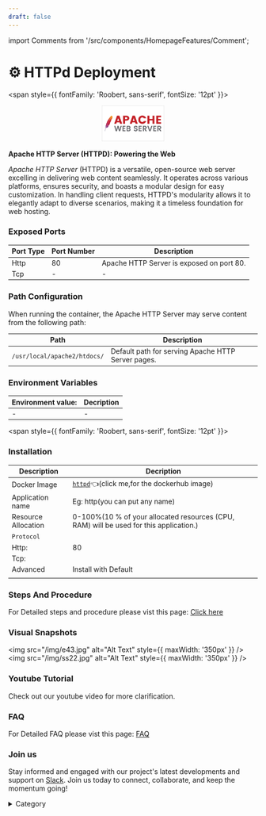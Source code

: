 ```yaml
---
draft: false
---
```

import Comments from '/src/components/HomepageFeatures/Comment';





# ⚙️ HTTPd Deployment
<span style={{ fontFamily: 'Roobert, sans-serif', fontSize: '12pt' }}>

<p align="center">
  <img src="/img/09.jpg" alt="Alt Text" width="25%"/>
</p> 

**Apache HTTP Server (HTTPD): Powering the Web**

*Apache HTTP Server* (HTTPD) is a versatile, open-source web server excelling in delivering web content seamlessly. It operates across various platforms, ensures security, and boasts a modular design for easy customization. In handling client requests, HTTPD's modularity allows it to elegantly adapt to diverse scenarios, making it a timeless foundation for web hosting.
### Exposed Ports

| Port Type | Port Number | Description                                     |
| --------- | ----------- | ----------------------------------------------- |
| Http      | 80          | Apache HTTP Server is exposed on port 80.       |
| Tcp       | -           | -             |

### Path Configuration

When running the container, the Apache HTTP Server may serve content from the following path:

| Path                             | Description                                     |
| -------------------------------- | ----------------------------------------------- |
| `/usr/local/apache2/htdocs/`      | Default path for serving Apache HTTP Server pages.|


### Environment Variables


|   **Environment value:**          | Decription                                                                                                               | 
| --------------------- | ------                                                                                                                   | 
|-       |  -                              |


</span>



<span style={{ fontFamily: 'Roobert, sans-serif', fontSize: '12pt' }}>

### Installation

|  Description          | Decription                                                                                                               | 
| --------------------- | ------                                                                                                                   | 
| Docker Image          |   [`httpd`](https://hub.docker.com/\_/httpd)👈(click me,for the dockerhub image)                       |
| Application name      |  Eg: http(you can put any name)                                                                                        | 
| Resource Allocation   |  0-100%(10 % of your allocated resources (CPU, RAM) will be used for this application.)                                  | 
| `Protocol`            |                                                                                                                          | 
|  Http:                | 80                                                                                                                      |
|  Tcp:                 |                                                                                                                          | 
|    Advanced           |    Install with Default                                                                                                  |
                                                                        |


### Steps And Procedure

For Detailed steps and procedure please vist this page: [Click here](https://techscaleinfinite.github.io/introduction/cloud-float/Steps%20and%20procedure)


### Visual Snapshots

<img src="/img/e43.jpg" alt="Alt Text" style={{ maxWidth: '350px' }} /> <img src="/img/ss22.jpg" alt="Alt Text" style={{ maxWidth: '350px' }} />



### Youtube Tutorial&#x20;

Check out our youtube video for more clarification.



### FAQ

For Detailed FAQ please vist this page: [FAQ](https://techscaleinfinite.github.io/FAQ)

### Join us

Stay informed and engaged with our project's latest developments and support on [Slack](https://app.slack.com/client/T04QS32JX6E/C04QKEWE146). Join us today to connect, collaborate, and keep the momentum going!&#x20;

<details>

<summary>Category</summary>

Kubernetes, cloud computing, DevOps, cloud services, hosting platform, container orchestration, cloud infrastructure, cloud deployment, cloud management, cloud technology, cloud solutions, httpd

</details>

</span>


<Comments />